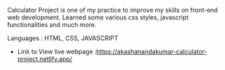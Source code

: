   Calculator Project is one of my practice to improve my skills on front-end web development. Learned some various css styles, javascript functionalities and much more.

  Languages : HTML, CSS, JAVASCRIPT
  
  * Link to View live webpage :https://akashanandakumar-calculator-project.netlify.app/
